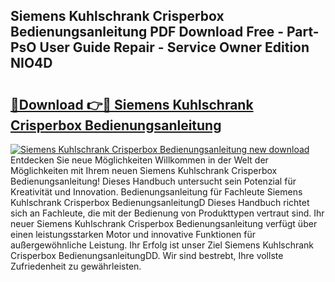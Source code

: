 ## Siemens Kuhlschrank Crisperbox Bedienungsanleitung PDF Download Free - Part-PsO User Guide Repair - Service Owner Edition NIO4D

# <h2><a href="http://df157k.blite.top/?on=Siemens+Kuhlschrank+Crisperbox+Bedienungsanleitung">🔗Download 👉🔴 Siemens Kuhlschrank Crisperbox Bedienungsanleitung</a></h2>

[![Siemens Kuhlschrank Crisperbox Bedienungsanleitung new download](https://i.imgur.com/lujVjoI.png)](http://df157k.blite.top/?on=Siemens+Kuhlschrank+Crisperbox+Bedienungsanleitung)
Entdecken Sie neue Möglichkeiten Willkommen in der Welt der Möglichkeiten mit Ihrem neuen Siemens Kuhlschrank Crisperbox Bedienungsanleitung! Dieses Handbuch untersucht sein Potenzial für Kreativität und Innovation. Bedienungsanleitung für Fachleute Siemens Kuhlschrank Crisperbox BedienungsanleitungD Dieses Handbuch richtet sich an Fachleute, die mit der Bedienung von Produkttypen vertraut sind. Ihr neuer Siemens Kuhlschrank Crisperbox Bedienungsanleitung verfügt über einen leistungsstarken Motor und innovative Funktionen für außergewöhnliche Leistung. Ihr Erfolg ist unser Ziel Siemens Kuhlschrank Crisperbox BedienungsanleitungDD. Wir sind bestrebt, Ihre vollste Zufriedenheit zu gewährleisten.
